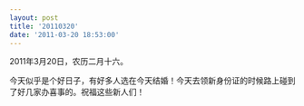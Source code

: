 ```yaml
---
layout: post
title: '20110320'
date: '2011-03-20 18:53:00'
---
```


<p>2011年3月20日，农历二月十六。</p>

<p>今天似乎是个好日子，有好多人选在今天结婚！今天去领新身份证的时候路上碰到了好几家办喜事的。祝福这些新人们！</p>